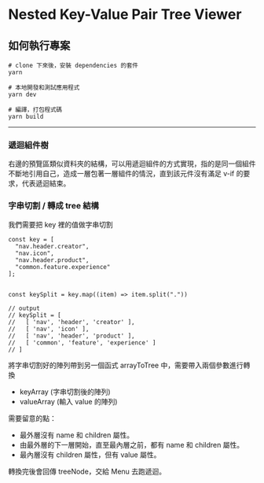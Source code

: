 # Nested Key-Value Pair Tree Viewer

## 如何執行專案

```zsh=
# clone 下來後，安裝 dependencies 的套件
yarn

# 本地開發和測試應用程式
yarn dev

# 編譯，打包程式碼
yarn build

```

---

### 遞迴組件樹

右邊的預覽區類似資料夾的結構，可以用遞迴組件的方式實現，指的是同一個組件不斷地引用自己，造成一層包著一層組件的情況，直到該元件沒有滿足 v-if 的要求，代表遞迴結束。

### 字串切割 / 轉成 tree 結構

我們需要把 key 裡的值做字串切割

```javascript=
const key = [
  "nav.header.creator",
  "nav.icon",
  "nav.header.product",
  "common.feature.experience"
];


const keySplit = key.map((item) => item.split("."))

// output
// keySplit = [
//   [ 'nav', 'header', 'creator' ],
//   [ 'nav', 'icon' ],
//   [ 'nav', 'header', 'product' ],
//   [ 'common', 'feature', 'experience' ]
// ]
```

將字串切割好的陣列帶到另一個函式 arrayToTree 中，需要帶入兩個參數進行轉換

- keyArray (字串切割後的陣列)
- valueArray (輸入 value 的陣列)

需要留意的點：

- 最外層沒有 name 和 children 屬性。
- 由最外層的下一層開始，直至最內層之前，都有 name 和 children 屬性。
- 最內層沒有 children 屬性，但有 value 屬性。

轉換完後會回傳 treeNode，交給 Menu 去跑遞迴。
